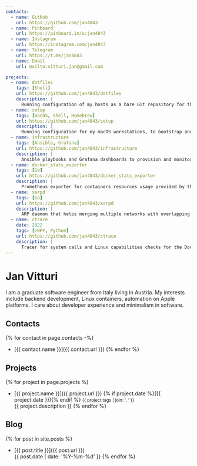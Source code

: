 ```yaml
---
contacts:
  - name: GitHub
    url: https://github.com/jan4843
  - name: Pinboard
    url: https://pinboard.in/u:jan4843
  - name: Instagram
    url: https://instagram.com/jan4843
  - name: Telegram
    url: https://t.me/jan4843
  - name: Email
    url: mailto:vitturi.jan@gmail.com

projects:
  - name: dotfiles
    tags: [Shell]
    url: https://github.com/jan4843/dotfiles
    description: |
      Running configuration of my hosts as a bare Git repository for the home directory.
  - name: setup
    tags: [macOS, Shell, Homebrew]
    url: https://github.com/jan4843/setup
    description: |
      Running configuration for my macOS workstations, to bootstrap and reconcile applications and settings.
  - name: infrastructure
    tags: [Ansible, Grafana]
    url: https://github.com/jan4843/infrastructure
    description: |
      Ansible playbooks and Grafana dashboards to provision and monitor my servers running self-hosted services.
  - name: docker_stats_exporter
    tags: [Go]
    url: https://github.com/jan4843/docker_stats_exporter
    description: |
      Prometheus exporter for containers resources usage provided by the Docker Engine.
  - name: xarpd
    tags: [Go]
    url: https://github.com/jan4843/xarpd
    description: |
      ARP daemon that helps merging multiple networks with overlapping subnets.
  - name: ctrace
    date: 2022
    tags: [eBPF, Python]
    url: https://github.com/jan4843/ctrace
    description: |
      Tracer for system calls and Linux capabilities checks for the Docker Engine for generating security profiles.
---
```


# Jan Vitturi

I am a graduate software engineer from Italy living in Austria. My interests include backend development, Linux containers, automation on Apple platforms. I care about developer experience and minimalism in software.

## Contacts

{% for contact in page.contacts -%}
- [{{ contact.name }}]({{ contact.url }})
{% endfor %}

## Projects

{% for project in page.projects %}
- [{{ project.name }}]({{ project.url }}) {% if project.date %}({{ project.date }}){% endif %} <small>{{ project.tags | join: ', ' }}</small>  
{{ project.description }}
{% endfor %}

## Blog

{% for post in site.posts %}
- [{{ post.title }}]({{ post.url }})  
{{ post.date | date: '%Y-%m-%d' }}
{% endfor %}
